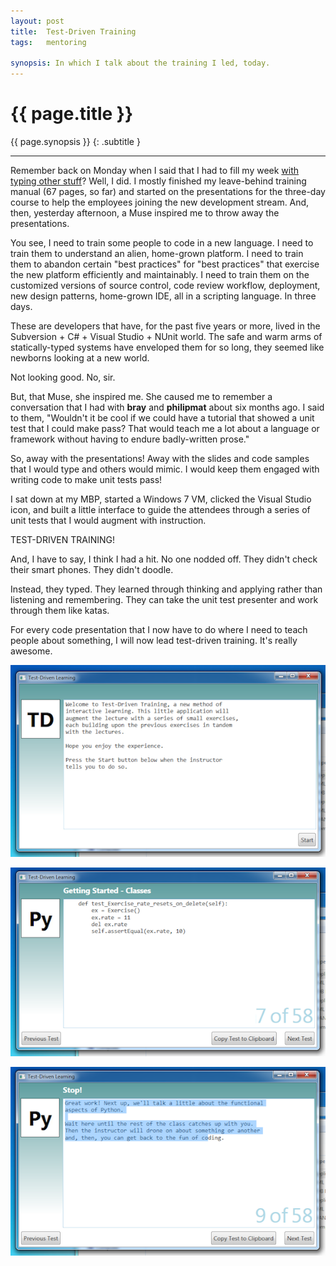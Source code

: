 ```yaml
---
layout: post
title:  Test-Driven Training
tags:   mentoring

synopsis: In which I talk about the training I led, today.
---
```


# {{ page.title }}

{{ page.synopsis }}
{: .subtitle }

-----
Remember back on Monday when I said that I had to fill my week
[with typing other stuff](/2012/02/06/busy-at-work.html)? Well, I did. I
mostly finished my leave-behind training manual (67 pages, so far) and started
on the presentations for the three-day course to help the employees joining
the new development stream. And, then, yesterday afternoon, a Muse inspired me
to throw away the presentations.

You see, I need to train some people to code in a new language. I need to
train them to understand an alien, home-grown platform. I need to train them
to abandon certain "best practices" for "best practices" that exercise the
new platform efficiently and maintainably. I need to train them on the
customized versions of source control, code review workflow, deployment,
new design patterns, home-grown IDE, all in a scripting language. In three
days.

These are developers that have, for the past five years or more, lived in the
Subversion + C# + Visual Studio + NUnit world. The safe and warm arms of
statically-typed systems have enveloped them for so long, they seemed like
newborns looking at a new world.

Not looking good. No, sir.

But, that Muse, she inspired me. She caused me to remember a conversation that
I had with **bray** and **philipmat** about six months ago. I said to them,
"Wouldn't it be cool if we could have a tutorial that showed a unit test that
I could make pass? That would teach me a lot about a language or framework
without having to endure badly-written prose."

So, away with the presentations! Away with the slides and code samples that I
would type and others would mimic. I would keep them engaged with writing
code to make unit tests pass!

I sat down at my MBP, started a Windows 7 VM, clicked the Visual Studio icon,
and built a little interface to guide the attendees through a series of unit
tests that I would augment with instruction.

TEST-DRIVEN TRAINING!

And, I have to say, I think I had a hit. No one nodded off. They didn't check
their smart phones. They didn't doodle.

Instead, they typed. They learned through thinking and applying rather than
listening and remembering. They can take the unit test presenter and work
through them like katas.

For every code presentation that I now have to do where I need to teach people
about something, I will now lead test-driven training. It's really awesome.

![start](/img/tdt-start.png)

![test](/img/tdt-test.png)

![message](/img/tdt-message.png)